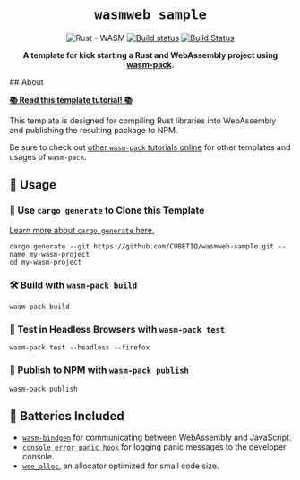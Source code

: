 <div align="center">
  <h1><code>wasmweb sample</code></h1>
  
  ![Rust - WASM](https://github.com/CUBETIQ/wasmweb-sample/workflows/Rust%20-%20WASM/badge.svg)
  [![Build status](https://ci.appveyor.com/api/projects/status/c2ybi4806wh5jsqw/branch/master?svg=true)](https://ci.appveyor.com/project/SomboChea/wasmweb-sample/branch/master)
  [![Build Status](https://travis-ci.org/CUBETIQ/wasmweb-sample.svg?branch=master)](https://travis-ci.org/CUBETIQ/wasmweb-sample)
  
  <strong>A template for kick starting a Rust and WebAssembly project using <a href="https://github.com/rustwasm/wasm-pack">wasm-pack</a>.</strong>
</div>
## About

[**📚 Read this template tutorial! 📚**][template-docs]

This template is designed for compiling Rust libraries into WebAssembly and
publishing the resulting package to NPM.

Be sure to check out [other `wasm-pack` tutorials online][tutorials] for other
templates and usages of `wasm-pack`.

[tutorials]: https://rustwasm.github.io/docs/wasm-pack/tutorials/index.html
[template-docs]: https://rustwasm.github.io/docs/wasm-pack/tutorials/npm-browser-packages/index.html

## 🚴 Usage

### 🐑 Use `cargo generate` to Clone this Template

[Learn more about `cargo generate` here.](https://github.com/ashleygwilliams/cargo-generate)

```
cargo generate --git https://github.com/CUBETIQ/wasmweb-sample.git --name my-wasm-project
cd my-wasm-project
```

### 🛠️ Build with `wasm-pack build`

```
wasm-pack build
```

### 🔬 Test in Headless Browsers with `wasm-pack test`

```
wasm-pack test --headless --firefox
```

### 🎁 Publish to NPM with `wasm-pack publish`

```
wasm-pack publish
```

## 🔋 Batteries Included

* [`wasm-bindgen`](https://github.com/rustwasm/wasm-bindgen) for communicating
  between WebAssembly and JavaScript.
* [`console_error_panic_hook`](https://github.com/rustwasm/console_error_panic_hook)
  for logging panic messages to the developer console.
* [`wee_alloc`](https://github.com/rustwasm/wee_alloc), an allocator optimized
  for small code size.
